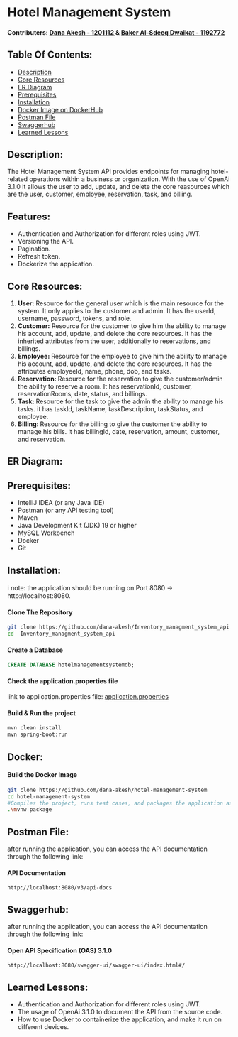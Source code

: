 # Hotel Management System

#### Contributers:  <a href="https://github.com/dana-akesh"> Dana Akesh - 1201112 </a> &  <a href="https://github.com/BakerDwaikat"> Baker Al-Sdeeq Dwaikat - 1192772 </a>

## Table Of Contents:

- [Description](#description)
- [Core Resources](#core-resources)
- [ER Diagram](#er-diagram)
- [Prerequisites](#prerequisites)
- [Installation](#installation)
- [Docker Image on DockerHub](#docker-image-on-dockerhub)
- [Postman File](#postman-file)
- [Swaggerhub](#swaggerhub)
- [Learned Lessons](#learned-lessons)

## Description:

The Hotel Management System API provides endpoints for managing hotel-related operations within a business or
organization. With the use of OpenAi 3.1.0 it allows the user to add, update, and delete the core reasources which are the user, customer, employee, reservation, task, and billing.

## Features:
- Authentication and Authorization for different roles using JWT.
- Versioning the API.
- Pagination.
- Refresh token.
- Dockerize the application.


## Core Resources:

<ol>
  <li>
    <b>User: </b> 
    Resource for the general user which is the main resource for the system. 
    It only applies to the customer and admin. 
    It has the userId, username, password, tokens, and role.
  </li>
  <li>
    <b>Customer:</b>
    Resource for the customer to give him the ability to manage his account, add, update, and delete the core resources.
    It has the inherited attributes from the user, additionally to reservations, and billings.
  </li>
  <li>
    <b>Employee: </b>
    Resource for the employee to give him the ability to manage his account, add, update, and delete the core resources.
    It has the attributes employeeId, name, phone, dob, and tasks.
  </li>
  <li>
    <b>Reservation: </b>
    Resource for the reservation to give the customer/admin the ability to reserve a room.
    It has reservationId, customer, reservationRooms, date, status, and billings.
  </li>
<li>
    <b>Task: </b>
    Resource for the task to give the admin the ability to manage his tasks.
    it has taskId, taskName, taskDescription, taskStatus, and employee.
  </li>
<li>
    <b>Billing: </b>
    Resource for the billing to give the customer the ability to manage his bills.
    it has billingId, date, reservation, amount, customer, and reservation.
  </li>
</ol>

## ER Diagram:

## Prerequisites:

- IntelliJ IDEA (or any Java IDE)
- Postman (or any API testing tool)
- Maven
- Java Development Kit (JDK) 19 or higher
- MySQL Workbench 
- Docker 
- Git

## Installation:
ℹ️ note: the application should be running on Port 8080 -> http://localhost:8080.

#### Clone The Repository
```bash
git clone https://github.com/dana-akesh/Inventory_managment_system_api
cd  Inventory_managment_system_api
```

#### Create a Database
```sql
CREATE DATABASE hotelmanagementsystemdb;
```

#### Check the application.properties file
link to application.properties file: [application.properties](https://github.com/dana-akesh/hotel-management-system/blob/master/hotel-management-system/src/main/resources/application.properties)

#### Build & Run the project
```bash
mvn clean install
mvn spring-boot:run
  ```

## Docker:
#### Build the Docker Image
```bash
git clone https://github.com/dana-akesh/hotel-management-system
cd hotel-management-system
#Compiles the project, runs test cases, and packages the application as a JAR file located into the target directory.
.\mvnw package

```

## Postman File:
after running the application, you can access the API documentation through the following link:
#### API Documentation
```http 
http://localhost:8080/v3/api-docs
```


## Swaggerhub:
after running the application, you can access the API documentation through the following link:
#### Open API Specification (OAS) 3.1.0
```http 
http://localhost:8080/swagger-ui/swagger-ui/index.html#/
```

## Learned Lessons:
- Authentication and Authorization for different roles using JWT.
- The usage of OpenAi 3.1.0 to document the API from the source code.
- How to use Docker to containerize the application, and make it run on different devices.